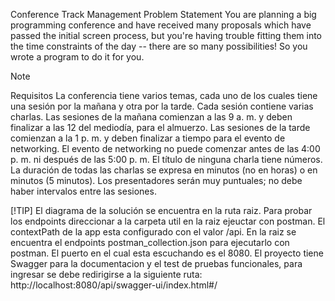 Conference Track Management
Problem Statement
You are planning a big programming conference and have received many proposals which have passed the initial screen process,
but you're having trouble fitting them into the time constraints of the day -- there are so many possibilities! So you wrote a program to do it for you.

> [!NOTE]
> Requisitos
> La conferencia tiene varios temas, cada uno de los cuales tiene una sesión por la mañana y otra por la tarde.
> Cada sesión contiene varias charlas.
> Las sesiones de la mañana comienzan a las 9 a. m. y deben finalizar a las 12 del mediodía, para el almuerzo.
> Las sesiones de la tarde comienzan a la 1 p. m. y deben finalizar a tiempo para el evento de networking.
> El evento de networking no puede comenzar antes de las 4:00 p. m. ni después de las 5:00 p. m.
> El título de ninguna charla tiene números.
> La duración de todas las charlas se expresa en minutos (no en horas) o en minutos (5 minutos).
> Los presentadores serán muy puntuales; no debe haber intervalos entre las sesiones.


[!TIP]
El diagrama de la solución se encuentra en la ruta raiz.
Para probar los endpoints direccionar a la carpeta util en la raiz ejeuctar con postman.
El contextPath de la app esta configurado con el valor /api.
En la raiz se encuentra el endpoints postman_collection.json para ejecutarlo con postman.
El puerto en el cual esta escuchando es el 8080.
El proyecto tiene Swagger para la documentacion y el test de pruebas funcionales,
para ingresar se debe redirigirse a la siguiente ruta:
http://localhost:8080/api/swagger-ui/index.html#/
